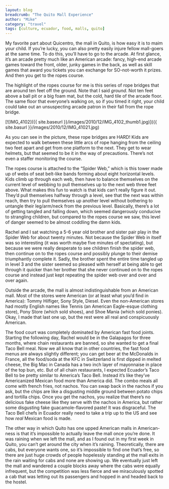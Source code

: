 ```yaml
---
layout: blog
breadcrumb: "The Quito Mall Experience"
author: "Mike"
category: "travel"
tags: [culture, ecuador, food, malls, quito]
---
```


My favorite part about Quicentro, the mall in Quito, is how easy it is to maim your child. If you’re lucky, you can also pretty easily injure fellow mall-goers at the same time. To do this, you’ll have to go to the arcade. At first glance, it’s an arcade pretty much like an American arcade: fancy, high-end arcade games toward the front, older, junky games in the back, as well as skill games that award you tickets you can exchange for SO-not-worth it prizes. And then you get to the ropes course.

The highlight of the ropes course for me is this series of rope bridges that are around ten feet off the ground. Note that I said *ground*. Not ten feet above a ball pit or a big foam mat, but the cold, hard tile of the arcade floor. The same floor that everyone’s walking on, so if you timed it right, your child could take out an unsuspecting arcade patron in their fall from the rope bridge.

[![IMG_4102]({{ site.baseurl }}/images/2010/12/IMG_4102_thumb1.jpg)]({{ site.basurl }}/images/2010/12/IMG_41021.jpg)

As you can see in the picture, these rope bridges are HARD! Kids are expected to walk between these little arcs of rope hanging from the ceiling two feet apart and get from one platform to the next. They get to wear helmets, but that seemed to be it in the way of precautions. There’s not even a staffer monitoring the course.

The ropes course is attached to the “Spider Web,” which is this tower made up of webs of seat belt-like bands forming about eight horizontal levels. Kids climb up through each web, then have to balance themselves on the current level of webbing to pull themselves up to the next web three feet above. What makes this fun to watch is that kids can’t really figure it out. They’d pull themselves halfway through a level, see that the next was within reach, then try to pull themselves up another level without bothering to untangle their leg/arm/neck from the previous level. Basically, there’s a lot of getting tangled and falling down, which seemed dangerously conducive to strangling children, but compared to the ropes course we saw, this level of danger seemed to be almost coddling the damn kids.

Rachel and I sat watching a 5-6 year old brother and sister  pair play in the Spider Web for about twenty minutes. Not because the Spider Web in itself was so interesting (it was worth maybe five minutes of spectating), but because we were really desperate to see children finish the spider web, then continue on to the ropes course and possibly plunge to their demise triumphantly complete it. Sadly, the brother spent the entire time tangled up in level 3 and the sister seemed so pleased with herself at being able to get through it quicker than her brother that she never continued on to the ropes course and instead just kept repeating the spider web over and over and over again.

Outside the arcade, the mall is almost indistinguishable from an American mall. Most of the stores were American (or at least what you’d find in America): Tommy Hilfiger, Sony Style, Diesel. Even the non-American stores had mostly English names like Tennis (an American Eagle-esque clothing store), Pony Store (which sold shoes), and Shoe Mania (which sold ponies). Okay, I made that last one up, but the rest were all real and conspicuously American.

The food court was completely dominated by American fast food joints. Starting the following day, Rachel would be in the Galapagos for three months, where chain restaurants are banned, so she wanted to get a final Taco Bell meal. Now  we all know that in other countries, the fast food menus are always slightly different; you can get beer at the McDonalds in France, all the food/soda at the KFC in Switzerland is first dipped in melted cheese, the Big Mac in Canada has a two inch layer of mayonnaise in place of the top bun, etc. But of all chain restaurants, I expected Ecuador’s Taco Bell to be pretty similar to America’s Taco Bell. Instead it’s like they’ve Americanized Mexican food more than America did. The combo meals all come with french fries, not nachos. You can swap back in the nachos if you ask, but the chips are like a disgusting middle ground between potato chips and tortilla chips. Once you get the nachos, you realize that there’s no delicious fake cheese like they serve with the nachos in America, but rather some disgusting fake guacamole-flavored paste! It was disgraceful. The Taco Bell chefs in Ecuador really need to take a trip up to the US and see how *real* Mexican food is made.

The other way in which Quito has one upped American malls in American-ness is that it’s impossible to actually leave the mall once you’re done. It was raining when we left the mall, and as I found out in my first week in Quito, you can’t get around the city when it’s raining. Theoretically, there are cabs, but everyone wants one, so it’s impossible to find one that’s free, so there are just huge crowds of people hopelessly standing at the mall exits in the rain waiting for cabs and none are showing up. We eventually just left the mall and wandered a couple blocks away where the cabs were equally infrequent, but the competition was less fierce and we miraculously spotted a cab that was letting out its passengers and hopped in and headed back to the hostel.